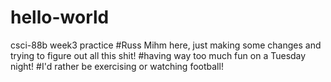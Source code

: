 # hello-world
csci-88b week3 practice
#Russ Mihm here, just making some changes and trying to figure out all this shit!
#having way too much fun on a Tuesday night!
#I'd rather be exercising or watching football!
